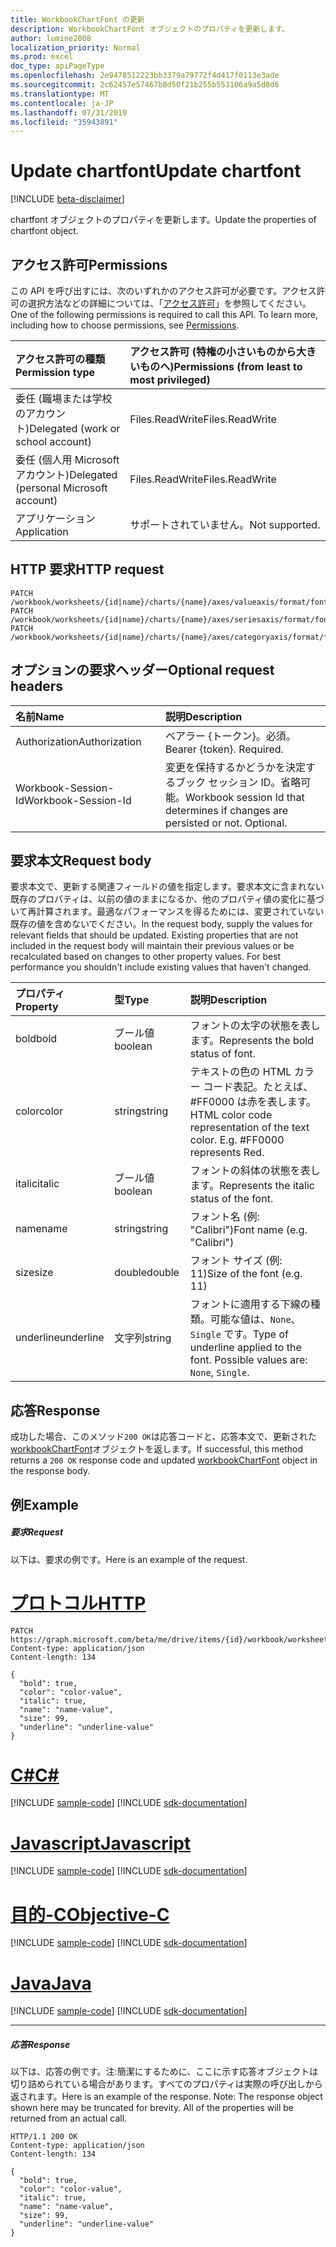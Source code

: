 ```yaml
---
title: WorkbookChartFont の更新
description: WorkbookChartFont オブジェクトのプロパティを更新します。
author: lumine2008
localization_priority: Normal
ms.prod: excel
doc_type: apiPageType
ms.openlocfilehash: 2e9478512223bb3379a79772f4d417f0113e3ade
ms.sourcegitcommit: 2c62457e57467b8d50f21b255b553106a9a5d8d6
ms.translationtype: MT
ms.contentlocale: ja-JP
ms.lasthandoff: 07/31/2019
ms.locfileid: "35943891"
---
```

# <a name="update-chartfont"></a><span data-ttu-id="29330-103">Update chartfont</span><span class="sxs-lookup"><span data-stu-id="29330-103">Update chartfont</span></span>

[!INCLUDE [beta-disclaimer](../../includes/beta-disclaimer.md)]

<span data-ttu-id="29330-104">chartfont オブジェクトのプロパティを更新します。</span><span class="sxs-lookup"><span data-stu-id="29330-104">Update the properties of chartfont object.</span></span>
## <a name="permissions"></a><span data-ttu-id="29330-105">アクセス許可</span><span class="sxs-lookup"><span data-stu-id="29330-105">Permissions</span></span>
<span data-ttu-id="29330-p101">この API を呼び出すには、次のいずれかのアクセス許可が必要です。アクセス許可の選択方法などの詳細については、「[アクセス許可](/graph/permissions-reference)」を参照してください。</span><span class="sxs-lookup"><span data-stu-id="29330-p101">One of the following permissions is required to call this API. To learn more, including how to choose permissions, see [Permissions](/graph/permissions-reference).</span></span>

|<span data-ttu-id="29330-108">アクセス許可の種類</span><span class="sxs-lookup"><span data-stu-id="29330-108">Permission type</span></span>      | <span data-ttu-id="29330-109">アクセス許可 (特権の小さいものから大きいものへ)</span><span class="sxs-lookup"><span data-stu-id="29330-109">Permissions (from least to most privileged)</span></span>              |
|:--------------------|:---------------------------------------------------------|
|<span data-ttu-id="29330-110">委任 (職場または学校のアカウント)</span><span class="sxs-lookup"><span data-stu-id="29330-110">Delegated (work or school account)</span></span> | <span data-ttu-id="29330-111">Files.ReadWrite</span><span class="sxs-lookup"><span data-stu-id="29330-111">Files.ReadWrite</span></span>    |
|<span data-ttu-id="29330-112">委任 (個人用 Microsoft アカウント)</span><span class="sxs-lookup"><span data-stu-id="29330-112">Delegated (personal Microsoft account)</span></span> | <span data-ttu-id="29330-113">Files.ReadWrite</span><span class="sxs-lookup"><span data-stu-id="29330-113">Files.ReadWrite</span></span>    |
|<span data-ttu-id="29330-114">アプリケーション</span><span class="sxs-lookup"><span data-stu-id="29330-114">Application</span></span> | <span data-ttu-id="29330-115">サポートされていません。</span><span class="sxs-lookup"><span data-stu-id="29330-115">Not supported.</span></span> |

## <a name="http-request"></a><span data-ttu-id="29330-116">HTTP 要求</span><span class="sxs-lookup"><span data-stu-id="29330-116">HTTP request</span></span>
<!-- { "blockType": "ignored" } -->
```http
PATCH /workbook/worksheets/{id|name}/charts/{name}/axes/valueaxis/format/font
PATCH /workbook/worksheets/{id|name}/charts/{name}/axes/seriesaxis/format/font
PATCH /workbook/worksheets/{id|name}/charts/{name}/axes/categoryaxis/format/font
```
## <a name="optional-request-headers"></a><span data-ttu-id="29330-117">オプションの要求ヘッダー</span><span class="sxs-lookup"><span data-stu-id="29330-117">Optional request headers</span></span>
| <span data-ttu-id="29330-118">名前</span><span class="sxs-lookup"><span data-stu-id="29330-118">Name</span></span>       | <span data-ttu-id="29330-119">説明</span><span class="sxs-lookup"><span data-stu-id="29330-119">Description</span></span>|
|:-----------|:-----------|
| <span data-ttu-id="29330-120">Authorization</span><span class="sxs-lookup"><span data-stu-id="29330-120">Authorization</span></span>  | <span data-ttu-id="29330-p102">ベアラー {トークン}。必須。</span><span class="sxs-lookup"><span data-stu-id="29330-p102">Bearer {token}. Required.</span></span> |
| <span data-ttu-id="29330-123">Workbook-Session-Id</span><span class="sxs-lookup"><span data-stu-id="29330-123">Workbook-Session-Id</span></span>  | <span data-ttu-id="29330-p103">変更を保持するかどうかを決定するブック セッション ID。省略可能。</span><span class="sxs-lookup"><span data-stu-id="29330-p103">Workbook session Id that determines if changes are persisted or not. Optional.</span></span>|

## <a name="request-body"></a><span data-ttu-id="29330-126">要求本文</span><span class="sxs-lookup"><span data-stu-id="29330-126">Request body</span></span>
<span data-ttu-id="29330-p104">要求本文で、更新する関連フィールドの値を指定します。要求本文に含まれない既存のプロパティは、以前の値のままになるか、他のプロパティ値の変化に基づいて再計算されます。最適なパフォーマンスを得るためには、変更されていない既存の値を含めないでください。</span><span class="sxs-lookup"><span data-stu-id="29330-p104">In the request body, supply the values for relevant fields that should be updated. Existing properties that are not included in the request body will maintain their previous values or be recalculated based on changes to other property values. For best performance you shouldn't include existing values that haven't changed.</span></span>

| <span data-ttu-id="29330-130">プロパティ</span><span class="sxs-lookup"><span data-stu-id="29330-130">Property</span></span>     | <span data-ttu-id="29330-131">型</span><span class="sxs-lookup"><span data-stu-id="29330-131">Type</span></span>   |<span data-ttu-id="29330-132">説明</span><span class="sxs-lookup"><span data-stu-id="29330-132">Description</span></span>|
|:---------------|:--------|:----------|
|<span data-ttu-id="29330-133">bold</span><span class="sxs-lookup"><span data-stu-id="29330-133">bold</span></span>|<span data-ttu-id="29330-134">ブール値</span><span class="sxs-lookup"><span data-stu-id="29330-134">boolean</span></span>|<span data-ttu-id="29330-135">フォントの太字の状態を表します。</span><span class="sxs-lookup"><span data-stu-id="29330-135">Represents the bold status of font.</span></span>|
|<span data-ttu-id="29330-136">color</span><span class="sxs-lookup"><span data-stu-id="29330-136">color</span></span>|<span data-ttu-id="29330-137">string</span><span class="sxs-lookup"><span data-stu-id="29330-137">string</span></span>|<span data-ttu-id="29330-p105">テキストの色の HTML カラー コード表記。たとえば、#FF0000 は赤を表します。</span><span class="sxs-lookup"><span data-stu-id="29330-p105">HTML color code representation of the text color. E.g. #FF0000 represents Red.</span></span>|
|<span data-ttu-id="29330-141">italic</span><span class="sxs-lookup"><span data-stu-id="29330-141">italic</span></span>|<span data-ttu-id="29330-142">ブール値</span><span class="sxs-lookup"><span data-stu-id="29330-142">boolean</span></span>|<span data-ttu-id="29330-143">フォントの斜体の状態を表します。</span><span class="sxs-lookup"><span data-stu-id="29330-143">Represents the italic status of the font.</span></span>|
|<span data-ttu-id="29330-144">name</span><span class="sxs-lookup"><span data-stu-id="29330-144">name</span></span>|<span data-ttu-id="29330-145">string</span><span class="sxs-lookup"><span data-stu-id="29330-145">string</span></span>|<span data-ttu-id="29330-146">フォント名 (例: "Calibri")</span><span class="sxs-lookup"><span data-stu-id="29330-146">Font name (e.g. "Calibri")</span></span>|
|<span data-ttu-id="29330-147">size</span><span class="sxs-lookup"><span data-stu-id="29330-147">size</span></span>|<span data-ttu-id="29330-148">double</span><span class="sxs-lookup"><span data-stu-id="29330-148">double</span></span>|<span data-ttu-id="29330-149">フォント サイズ (例: 11)</span><span class="sxs-lookup"><span data-stu-id="29330-149">Size of the font (e.g. 11)</span></span>|
|<span data-ttu-id="29330-150">underline</span><span class="sxs-lookup"><span data-stu-id="29330-150">underline</span></span>|<span data-ttu-id="29330-151">文字列</span><span class="sxs-lookup"><span data-stu-id="29330-151">string</span></span>|<span data-ttu-id="29330-p106">フォントに適用する下線の種類。可能な値は、`None`、`Single` です。</span><span class="sxs-lookup"><span data-stu-id="29330-p106">Type of underline applied to the font. Possible values are: `None`, `Single`.</span></span>|

## <a name="response"></a><span data-ttu-id="29330-154">応答</span><span class="sxs-lookup"><span data-stu-id="29330-154">Response</span></span>

<span data-ttu-id="29330-155">成功した場合、このメソッド`200 OK`は応答コードと、応答本文で、更新された[workbookChartFont](../resources/workbookchartfont.md)オブジェクトを返します。</span><span class="sxs-lookup"><span data-stu-id="29330-155">If successful, this method returns a `200 OK` response code and updated [workbookChartFont](../resources/workbookchartfont.md) object in the response body.</span></span>
## <a name="example"></a><span data-ttu-id="29330-156">例</span><span class="sxs-lookup"><span data-stu-id="29330-156">Example</span></span>
##### <a name="request"></a><span data-ttu-id="29330-157">要求</span><span class="sxs-lookup"><span data-stu-id="29330-157">Request</span></span>
<span data-ttu-id="29330-158">以下は、要求の例です。</span><span class="sxs-lookup"><span data-stu-id="29330-158">Here is an example of the request.</span></span>

# <a name="httptabhttp"></a>[<span data-ttu-id="29330-159">プロトコル</span><span class="sxs-lookup"><span data-stu-id="29330-159">HTTP</span></span>](#tab/http)
<!-- {
  "blockType": "request",
  "name": "update_chartfont"
}-->
```http
PATCH https://graph.microsoft.com/beta/me/drive/items/{id}/workbook/worksheets/{id|name}/charts/{name}/axes/valueaxis/format/font
Content-type: application/json
Content-length: 134

{
  "bold": true,
  "color": "color-value",
  "italic": true,
  "name": "name-value",
  "size": 99,
  "underline": "underline-value"
}
```
# <a name="ctabcsharp"></a>[<span data-ttu-id="29330-160">C#</span><span class="sxs-lookup"><span data-stu-id="29330-160">C#</span></span>](#tab/csharp)
[!INCLUDE [sample-code](../includes/snippets/csharp/update-chartfont-csharp-snippets.md)]
[!INCLUDE [sdk-documentation](../includes/snippets/snippets-sdk-documentation-link.md)]

# <a name="javascripttabjavascript"></a>[<span data-ttu-id="29330-161">Javascript</span><span class="sxs-lookup"><span data-stu-id="29330-161">Javascript</span></span>](#tab/javascript)
[!INCLUDE [sample-code](../includes/snippets/javascript/update-chartfont-javascript-snippets.md)]
[!INCLUDE [sdk-documentation](../includes/snippets/snippets-sdk-documentation-link.md)]

# <a name="objective-ctabobjc"></a>[<span data-ttu-id="29330-162">目的-C</span><span class="sxs-lookup"><span data-stu-id="29330-162">Objective-C</span></span>](#tab/objc)
[!INCLUDE [sample-code](../includes/snippets/objc/update-chartfont-objc-snippets.md)]
[!INCLUDE [sdk-documentation](../includes/snippets/snippets-sdk-documentation-link.md)]

# <a name="javatabjava"></a>[<span data-ttu-id="29330-163">Java</span><span class="sxs-lookup"><span data-stu-id="29330-163">Java</span></span>](#tab/java)
[!INCLUDE [sample-code](../includes/snippets/java/update-chartfont-java-snippets.md)]
[!INCLUDE [sdk-documentation](../includes/snippets/snippets-sdk-documentation-link.md)]

---

##### <a name="response"></a><span data-ttu-id="29330-164">応答</span><span class="sxs-lookup"><span data-stu-id="29330-164">Response</span></span>
<span data-ttu-id="29330-p107">以下は、応答の例です。注:簡潔にするために、ここに示す応答オブジェクトは切り詰められている場合があります。すべてのプロパティは実際の呼び出しから返されます。</span><span class="sxs-lookup"><span data-stu-id="29330-p107">Here is an example of the response. Note: The response object shown here may be truncated for brevity. All of the properties will be returned from an actual call.</span></span>
<!-- {
  "blockType": "response",
  "truncated": true,
  "@odata.type": "microsoft.graph.workbookChartFont"
} -->
```http
HTTP/1.1 200 OK
Content-type: application/json
Content-length: 134

{
  "bold": true,
  "color": "color-value",
  "italic": true,
  "name": "name-value",
  "size": 99,
  "underline": "underline-value"
}
```

<!-- uuid: 8fcb5dbc-d5aa-4681-8e31-b001d5168d79
2015-10-25 14:57:30 UTC -->
<!--
{
  "type": "#page.annotation",
  "description": "Update chartfont",
  "keywords": "",
  "section": "documentation",
  "tocPath": "",
  "suppressions": [
  ]
}
-->
